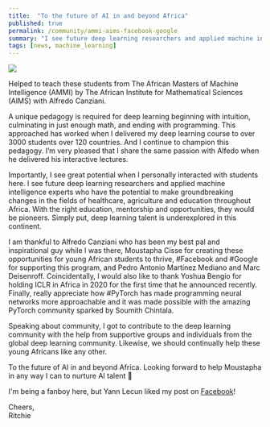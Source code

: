 ```yaml
---
title:  "To the future of AI in and beyond Africa"
published: true
permalink: /community/ammi-aims-facebook-google
summary: "I see future deep learning researchers and applied machine intelligence experts who have the potential to make groundbreaking changes in the fields of healthcare, agriculture and education throughout Africa."
tags: [news, machine_learning]
---
```


![](https://res.cloudinary.com/ritchieng/image/upload/v1542700156/ritchieng.com/ammi_facebook_google_2018/ammi_students_2018.jpg)

Helped to teach these students from The African Masters of Machine Intelligence (AMMI) by The African Institute for Mathematical Sciences (AIMS) with Alfredo Canziani.

A unique pedagogy is required for deep learning beginning with intuition, culminating in just enough math, and ending with programming. This approached has worked when I delivered my deep learning course to over 3000 students over 120 countries. And I continue to champion this pedagogy. I’m very pleased that I share the same passion with Alfedo when he delivered his interactive lectures.

Importantly, I see great potential when I personally interacted with students here. I see future deep learning researchers and applied machine intelligence experts who have the potential to make groundbreaking changes in the fields of healthcare, agriculture and education throughout Africa. With the right education, mentorship and opportunities, they would be pioneers. Simply put, deep learning talent is underexplored in this continent.

I am thankful to Alfredo Canziani who has been my best pal and inspirational guy while I was there, Moustapha Cisse for creating these opportunities for young African students to thrive, #Facebook and #Google for supporting this program, and Pedro Antonio Martínez Mediano and Marc Deisenroff. Coincidentally, I would also like to thank Yoshua Bengio for holding ICLR in Africa in 2020 for the first time that he announced recently. Finally, really appreciate how #PyTorch has made programming neural networks more approachable and it was made possible with the amazing PyTorch community sparked by Soumith Chintala.

Speaking about community, I got to contribute to the deep learning community with the help from supportive groups and individuals from the global deep learning community. Likewise, we should continually help these young Africans like any other.

To the future of AI in and beyond Africa. Looking forward to help Moustapha in any way I can to nurture AI talent 🙂

I'm being a fanboy here, but Yann Lecun liked my post on [Facebook](https://www.facebook.com/ritchiengz/posts/2267714723302661)! 

Cheers,
<br />Ritchie